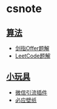 # csnote

## [算法](算法/README.md)
- [剑指Offer题解](算法/剑指Offer题解/README.md)
- [LeetCode题解](算法/LeetCode题解/README.md)

## [小玩具](小玩具/README.md)
- [微信引流插件](小玩具/01.微信引流插件.md)
- [必应壁纸](小玩具/02.必应壁纸.md)
